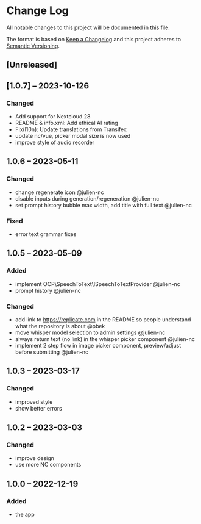 # Change Log
All notable changes to this project will be documented in this file.

The format is based on [Keep a Changelog](http://keepachangelog.com/)
and this project adheres to [Semantic Versioning](http://semver.org/).

## [Unreleased]

## [1.0.7] – 2023-10-126

### Changed

- Add support for Nextcloud 28
- README & info.xml: Add ethical AI rating
- Fix(l10n): Update translations from Transifex
- update nc/vue, picker modal size is now used
- improve style of audio recorder


## 1.0.6 – 2023-05-11

### Changed

- change regenerate icon @julien-nc
- disable inputs during generation/regeneration @julien-nc
- set prompt history bubble max width, add title with full text @julien-nc

### Fixed

- error text grammar fixes

## 1.0.5 – 2023-05-09

### Added

- implement OCP\SpeechToText\ISpeechToTextProvider @julien-nc
- prompt history @julien-nc

### Changed

- add link to https://replicate.com in the README so people understand what the repository is about @pbek
- move whisper model selection to admin settings @julien-nc
- always return text (no link) in the whisper picker component @julien-nc
- implement 2 step flow in image picker component, preview/adjust before submitting @julien-nc

## 1.0.3 – 2023-03-17
### Changed
- improved style
- show better errors

## 1.0.2 – 2023-03-03
### Changed
- improve design
- use more NC components

## 1.0.0 – 2022-12-19
### Added
* the app
